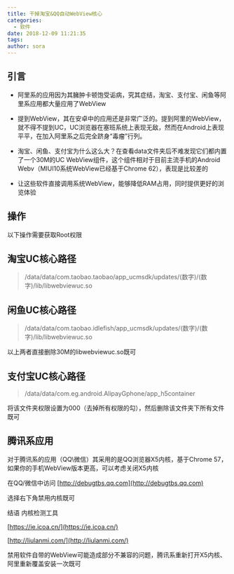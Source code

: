 ```yaml
---
title: 干掉淘宝&QQ自动WebView核心
categories:
  - 软件
date: 2018-12-09 11:21:35
tags:
author: sora
---
```


## 引言

- 阿里系的应用因为其臃肿卡顿饱受诟病，究其症结，淘宝、支付宝、闲鱼等阿里系应用都大量应用了WebView

- 提到WebView，其在安卓中的应用还是非常广泛的。提到阿里的WebView，就不得不提到UC，UC浏览器在塞班系统上表现无敌，然而在Android上表现平平，在加入阿里系之后完全跻身“毒瘤”行列。

- 淘宝、闲鱼、支付宝为什么这么大？在查看data文件夹后不难发现它们都内置了一个30M的UC WebView组件，这个组件相对于目前主流手机的Android Webv（MIUI10系统WebView已经基于Chrome 62），表现是比较差的

- 让这些软件直接调用系统WebView，能够降低RAM占用，同时提供更好的浏览体验

## 操作
以下操作需要获取Root权限

## 淘宝UC核心路径
> /data/data/com.taobao.taobao/app_ucmsdk/updates/(数字)/(数字)/lib/libwebviewuc.so

## 闲鱼UC核心路径
> /data/data/com.taobao.idlefish/app_ucmsdk/updates/(数字)/(数字)/lib/libwebviewuc.so

以上两者直接删除30M的libwebviewuc.so既可

## 支付宝UC核心路径
> /data/data/com.eg.android.AlipayGphone/app_h5container

将该文件夹权限设置为000（去掉所有权限的勾），然后删除该文件夹下所有文件既可

## 腾讯系应用
对于腾讯系的应用（QQ\微信）其采用的是QQ浏览器X5内核，基于Chrome 57，如果你的手机WebView版本更高，可以考虑关闭X5内核

在QQ/微信中访问 [http://debugtbs.qq.com](http://debugtbs.qq.com)

选择右下角禁用内核既可

结语
内核检测工具

[https://ie.icoa.cn/](https://ie.icoa.cn/)

[http://liulanmi.com/](http://liulanmi.com/)

​禁用软件自带的WebView可能造成部分不兼容的问题，腾讯系重新打开X5内核、阿里重新覆盖安装一次既可